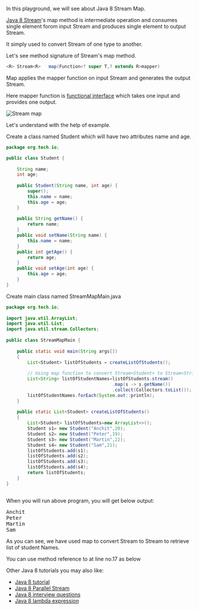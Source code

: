 In this playground, we will see about Java 8 Stream Map.

<a href="https://java2blog.com/java-8-stream/" target="_blank" rel="noopener noreferrer">Java 8 Stream</a>'s map method is intermediate operation and consumes single element forom input Stream and produces single element to output Stream.

It simply used to convert Stream of one type to another.

Let's see method signature of Stream's map method.

```java
<R> Stream<R>	map(Function<? super T,? extends R>mapper)
```
Map applies the mapper function on input Stream and generates the output Stream.

Here mapper function is <a href="https://java2blog.com/java-8-functional-interface-example/" target="_blank" rel="noopener noreferrer">functional interface</a> which takes one input and provides one output.

![Stream map](https://java2blog.com/wp-content/uploads/2020/10/StreamMap.jpg)

Let's understand with the help of example.

Create a class named Student which will have two attributes name and age.
```java
package org.tech.io;

public class Student {
	
	String name;
	int age;
	
	public Student(String name, int age) {
		super();
		this.name = name;
		this.age = age;
	}
	
	public String getName() {
		return name;
	}
	public void setName(String name) {
		this.name = name;
	}
	public int getAge() {
		return age;
	}
	public void setAge(int age) {
		this.age = age;
	}
}

```
Create main class named StreamMapMain.java
```java
package org.tech.io;
 
import java.util.ArrayList;
import java.util.List;
import java.util.stream.Collectors;
 
public class StreamMapMain {
 
	public static void main(String args[])
	{
		List<Student> listOfStudents = createListOfStudents();
		
		// Using map function to convert Stream<Student> to Stream<String>
		List<String> listOfStudentNames=listOfStudents.stream()
										.map(s -> s.getName()) 
										.collect(Collectors.toList());
		listOfStudentNames.forEach(System.out::println);
	}		
	
	public static List<Student> createListOfStudents()
	{
		List<Student> listOfStudents=new ArrayList<>();
		Student s1= new Student("Anchit",20);
		Student s2= new Student("Peter",19);
		Student s3= new Student("Martin",22);
		Student s4= new Student("Sam",21);
		listOfStudents.add(s1);
		listOfStudents.add(s2);
		listOfStudents.add(s3);
		listOfStudents.add(s4);
		return listOfStudents;
	}
}
 
```
When you will run above program, you will get below output:
<pre>
Anchit
Peter
Martin
Sam
</pre>
As you can see, we have used map to convert Stream<Student> to Stream<String> to retrieve list of student Names.

You can use method reference to at line no.17 as below

Other Java 8 tutorials you may also like:
<ul>
<li><a href="https://java2blog.com/java-8-tutorial/" target="_blank" rel="noopener noreferrer">Java 8 tutorial</a></li>
<li><a href="https://java2blog.com/java-8-parallel-stream/" target="_blank" rel="noopener noreferrer">Java 8 Parallel Stream</a></li>
<li><a href="https://java2blog.com/java-8-interview-questions/" target="_blank" rel="noopener noreferrer">Java 8 interview questions</a></li>
<li><a href="https://java2blog.com/lambda-expressions-in-java-8/" target="_blank" rel="noopener noreferrer">Java 8 lambda expression</a></li>
</ul>

